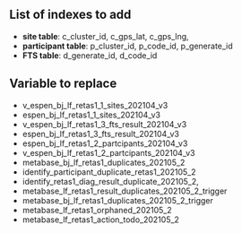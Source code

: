 ## List of indexes to add

- **site table**: c_cluster_id, c_gps_lat, c_gps_lng,
- **participant table**: p_cluster_id, p_code_id, p_generate_id
- **FTS table**: d_generate_id, d_code_id

## Variable to replace

- v_espen_bj_lf_retas1_1_sites_202104_v3
- espen_bj_lf_retas1_1_sites_202104_v3
- v_espen_bj_lf_retas1_3_fts_result_202104_v3
- espen_bj_lf_retas1_3_fts_result_202104_v3
- espen_bj_lf_retas1_2_partcipants_202104_v3
- v_espen_bj_lf_retas1_2_partcipants_202104_v3
- metabase_bj_lf_retas1_duplicates_202105_2
- identify_participant_duplicate_retas1_202105_2
- identify_retas1_diag_result_duplicate_202105_2,
- metabase_lf_retas1_result_duplicates_202105_2_trigger
- metabase_bj_lf_retas1_duplicates_202105_2_trigger
- metabase_lf_retas1_orphaned_202105_2
- metabase_lf_retas1_action_todo_202105_2
